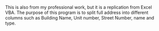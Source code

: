 This is also from my professional work, but it is a replication from Excel VBA.
The purpose of this program is to split full address into different columns such as Building Name, Unit number, Street Number, name and type.

